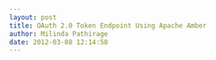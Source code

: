 ```yaml
---
layout: post
title: OAuth 2.0 Token Endpoint Using Apache Amber
author: Milinda Pathirage
date: 2012-03-08 12:14:58
---
```

